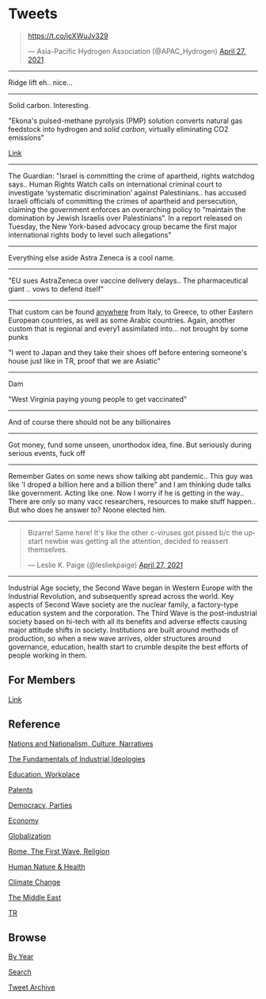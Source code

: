 # Tweets


<blockquote class="twitter-tweet"><p lang="und" dir="ltr"><a href="https://t.co/jcXWuJv329">https://t.co/jcXWuJv329</a></p>&mdash; Asia-Pacific Hydrogen Association (@APAC_Hydrogen) <a href="https://twitter.com/APAC_Hydrogen/status/1387150949915971589?ref_src=twsrc%5Etfw">April 27, 2021</a></blockquote> <script async src="https://platform.twitter.com/widgets.js" charset="utf-8"></script>

---

Ridge lift eh.. nice...

---

Solid carbon. Interesting.

"Ekona's pulsed-methane pyrolysis (PMP) solution converts natural gas
feedstock into hydrogen and *solid carbon*, virtually eliminating CO2
emissions"

[Link](https://www.newswire.ca/news-releases/ekona-power-raises-3-0-million-from-bdc-capital-to-accelerate-the-development-of-its-novel-technology-for-low-cost-clean-hydrogen-828153584.html)

---

The Guardian: "Israel is committing the crime of apartheid, rights
watchdog says.. Human Rights Watch calls on international criminal
court to investigate ‘systematic discrimination’ against
Palestinians.. has accused Israeli officials of committing the crimes
of apartheid and persecution, claiming the government enforces an
overarching policy to “maintain the domination by Jewish Israelis over
Palestinians”. In a report released on Tuesday, the New York-based
advocacy group became the first major international rights body to
level such allegations"

---

Everything else aside Astra Zeneca is a cool name.

---

"EU sues AstraZeneca over vaccine delivery delays.. The pharmaceutical
giant .. vows to defend itself"

---

That custom can be found [anywhere](https://en.wikipedia.org/wiki/Tradition_of_removing_shoes_in_the_home_and_houses_of_worship)
from Italy, to Greece, to other Eastern European countries, as well
as some Arabic countries. Again, another custom that is regional and
every1 assimilated into... not brought by some punks 

"I went to Japan and they take their shoes off before entering
someone's house just like in TR, proof that we are Asiatic"

---

Dam

"West Virginia paying young people to get vaccinated"

---

And of course there should not be any billionaires

---

Got money, fund some unseen, unorthodox idea, fine. But seriously
during serious events, fuck off

---

Remember Gates on some news show talking abt pandemic.. This guy was
like 'I droped a billion here and a billion there" and I am thinking
dude talks like government. Acting like one. Now I worry if he is
getting in the way.. There are only so many vacc researchers,
resources to make stuff happen.. But who does he answer to? Noone
elected him.

---

<blockquote class="twitter-tweet"><p lang="en" dir="ltr">Bizarre! Same here! It&#39;s like the other c-viruses got pissed b/c the upstart newbie was getting all the attention, decided to reassert themselves.</p>&mdash; Leslie K. Paige (@lesliekpaige) <a href="https://twitter.com/lesliekpaige/status/1387169779753046019?ref_src=twsrc%5Etfw">April 27, 2021</a></blockquote> <script async src="https://platform.twitter.com/widgets.js" charset="utf-8"></script>

---

Industrial Age society, the Second Wave began in Western Europe with
the Industrial Revolution, and subsequently spread across the
world. Key aspects of Second Wave society are the nuclear family, a
factory-type education system and the corporation. The Third Wave is
the post-industrial society based on hi-tech with all its benefits and
adverse effects causing major attitude shifts in society. Institutions
are built around methods of production, so when a new wave arrives,
older structures around governance, education, health start to crumble
despite the best efforts of people working in them.

## For Members

[Link](https://thirdwave-members.herokuapp.com)

## Reference

[Nations and Nationalism, Culture, Narratives](/2013/02/nations-and-nationalism.md)

[The Fundamentals of Industrial Ideologies](/2011/04/fundamentals-of-industrial-ideologies.md)

[Education, Workplace](2017/09/education-workplace.md)

[Patents](/2018/09/patents.md)

[Democracy, Parties](/2016/11/democracy.md)

[Economy](/2018/05/economy.md)

[Globalization](/2018/09/globalization.md)

[Rome, The First Wave, Religion](/2017/12/rome.md)

[Human Nature & Health](/2020/07/human-nature.md)

[Climate Change](/2018/12/climate.md)

[The Middle East](/2019/07/middleeast.md)

[TR](../tr)

## Browse

[By Year](years.md)

[Search](search.html)

[Tweet Archive](/tweets/README.md)


